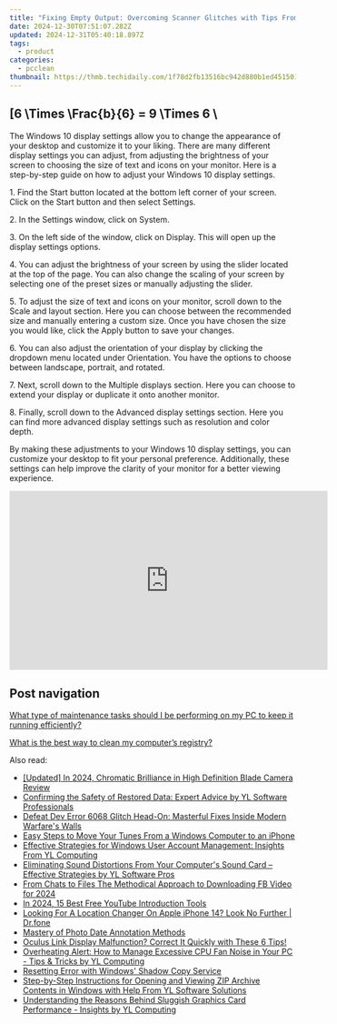 ```yaml
---
title: "Fixing Empty Output: Overcoming Scanner Glitches with Tips From YL Computing and YL Software Professionals"
date: 2024-12-30T07:51:07.282Z
updated: 2024-12-31T05:40:18.897Z
tags:
  - product
categories:
  - pcclean
thumbnail: https://thmb.techidaily.com/1f78d2fb13516bc942d880b1ed451501538b368f9a6b178eea0c04126c8f2280.jpg
---
```


## \[6 \Times \Frac{b}{6} = 9 \Times 6 \

The Windows 10 display settings allow you to change the appearance of your desktop and customize it to your liking. There are many different display settings you can adjust, from adjusting the brightness of your screen to choosing the size of text and icons on your monitor. Here is a step-by-step guide on how to adjust your Windows 10 display settings. 

1\. Find the Start button located at the bottom left corner of your screen. Click on the Start button and then select Settings.

2\. In the Settings window, click on System.

3\. On the left side of the window, click on Display. This will open up the display settings options. 

4\. You can adjust the brightness of your screen by using the slider located at the top of the page. You can also change the scaling of your screen by selecting one of the preset sizes or manually adjusting the slider.

5\. To adjust the size of text and icons on your monitor, scroll down to the Scale and layout section. Here you can choose between the recommended size and manually entering a custom size. Once you have chosen the size you would like, click the Apply button to save your changes.

6\. You can also adjust the orientation of your display by clicking the dropdown menu located under Orientation. You have the options to choose between landscape, portrait, and rotated.

7\. Next, scroll down to the Multiple displays section. Here you can choose to extend your display or duplicate it onto another monitor.

8\. Finally, scroll down to the Advanced display settings section. Here you can find more advanced display settings such as resolution and color depth. 

By making these adjustments to your Windows 10 display settings, you can customize your desktop to fit your personal preference. Additionally, these settings can help improve the clarity of your monitor for a better viewing experience.

<!-- affiliate ads begin -->
<iframe width="560" height="315" src="https://www.youtube.com/embed/GBWcw6rXIdg?si=Tlue44bW-bPA4tH9" title="YouTube video player" frameborder="0" allow="accelerometer; autoplay; clipboard-write; encrypted-media; gyroscope; picture-in-picture; web-share" referrerpolicy="strict-origin-when-cross-origin" allowfullscreen></iframe>
<!-- affiliate ads end -->

## Post navigation

[What type of maintenance tasks should I be performing on my PC to keep it running efficiently?](https://tools.techidaily.com/pcclean/products/)

[What is the best way to clean my computer’s registry?](https://tools.techidaily.com/pcclean/products/)

<ins class="adsbygoogle"
     style="display:block"
     data-ad-format="autorelaxed"
     data-ad-client="ca-pub-7571918770474297"
     data-ad-slot="1223367746"></ins>

<ins class="adsbygoogle"
     style="display:block"
     data-ad-client="ca-pub-7571918770474297"
     data-ad-slot="8358498916"
     data-ad-format="auto"
     data-full-width-responsive="true"></ins>

<span class="atpl-alsoreadstyle">Also read:</span>
<div><ul>
<li><a href="https://fox-info.techidaily.com/updated-in-2024-chromatic-brilliance-in-high-definition-blade-camera-review/"><u>[Updated] In 2024, Chromatic Brilliance in High Definition Blade Camera Review</u></a></li>
<li><a href="https://discover-alternatives.techidaily.com/confirming-the-safety-of-restored-data-expert-advice-by-yl-software-professionals/"><u>Confirming the Safety of Restored Data: Expert Advice by YL Software Professionals</u></a></li>
<li><a href="https://win-blog.techidaily.com/defeat-dev-error-6068-glitch-head-on-masterful-fixes-inside-modern-warfares-walls/"><u>Defeat Dev Error 6068 Glitch Head-On: Masterful Fixes Inside Modern Warfare's Walls</u></a></li>
<li><a href="https://some-approaches.techidaily.com/easy-steps-to-move-your-tunes-from-a-windows-computer-to-an-iphone/"><u>Easy Steps to Move Your Tunes From a Windows Computer to an iPhone</u></a></li>
<li><a href="https://discover-alternatives.techidaily.com/effective-strategies-for-windows-user-account-management-insights-from-yl-computing/"><u>Effective Strategies for Windows User Account Management: Insights From YL Computing</u></a></li>
<li><a href="https://discover-alternatives.techidaily.com/eliminating-sound-distortions-from-your-computers-sound-card-effective-strategies-by-yl-software-pros/"><u>Eliminating Sound Distortions From Your Computer's Sound Card – Effective Strategies by YL Software Pros</u></a></li>
<li><a href="https://facebook-videos.techidaily.com/from-chats-to-files-the-methodical-approach-to-downloading-fb-video-for-2024/"><u>From Chats to Files The Methodical Approach to Downloading FB Video for 2024</u></a></li>
<li><a href="https://youtube-zero.techidaily.com/24-15-best-free-youtube-introduction-tools/"><u>In 2024, 15 Best Free YouTube Introduction Tools</u></a></li>
<li><a href="https://fake-location.techidaily.com/looking-for-a-location-changer-on-apple-iphone-14-look-no-further-drfone-by-drfone-virtual-ios/"><u>Looking For A Location Changer On Apple iPhone 14? Look No Further | Dr.fone</u></a></li>
<li><a href="https://extra-resources.techidaily.com/mastery-of-photo-date-annotation-methods/"><u>Mastery of Photo Date Annotation Methods</u></a></li>
<li><a href="https://win-answers.techidaily.com/oculus-link-display-malfunction-correct-it-quickly-with-these-6-tips/"><u>Oculus Link Display Malfunction? Correct It Quickly with These 6 Tips!</u></a></li>
<li><a href="https://discover-alternatives.techidaily.com/overheating-alert-how-to-manage-excessive-cpu-fan-noise-in-your-pc-tips-and-tricks-by-yl-computing/"><u>Overheating Alert: How to Manage Excessive CPU Fan Noise in Your PC - Tips & Tricks by YL Computing</u></a></li>
<li><a href="https://windows11.techidaily.com/resetting-error-with-windows-shadow-copy-service/"><u>Resetting Error with Windows' Shadow Copy Service</u></a></li>
<li><a href="https://discover-alternatives.techidaily.com/step-by-step-instructions-for-opening-and-viewing-zip-archive-contents-in-windows-with-help-from-yl-software-solutions/"><u>Step-by-Step Instructions for Opening and Viewing ZIP Archive Contents in Windows with Help From YL Software Solutions</u></a></li>
<li><a href="https://discover-alternatives.techidaily.com/understanding-the-reasons-behind-sluggish-graphics-card-performance-insights-by-yl-computing/"><u>Understanding the Reasons Behind Sluggish Graphics Card Performance - Insights by YL Computing</u></a></li>
</ul></div>

